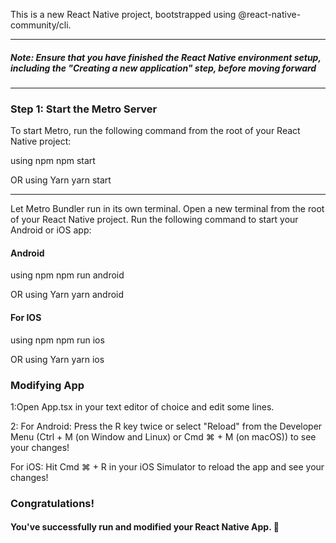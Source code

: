 <p>This is a new React Native project, bootstrapped using @react-native-community/cli.</p>
<hr>
<h5>Note: Ensure that you have finished the React Native environment setup, including the "Creating a new application" step, before moving forward</h5>
<hr>
<h3>Step 1: Start the Metro Server</h3>
<p>To start Metro, run the following command from the root of your React Native project:</p>
using npm
npm start

 OR using Yarn
yarn start
<hr>
<p>Let Metro Bundler run in its own terminal. Open a new terminal from the root of your React Native project. Run the following command to start your Android or iOS app:</p>
<h4>Android</h4>
using npm
npm run android

OR using Yarn
yarn android


<h4>For IOS</h4>
using npm
npm run ios

OR using Yarn
yarn ios

<h3>Modifying App</h3>
1:Open App.tsx in your text editor of choice and edit some lines.

2: For Android: Press the R key twice or select "Reload" from the Developer Menu (Ctrl + M (on Window and Linux) or Cmd ⌘ + M (on macOS)) to see your changes!

For iOS: Hit Cmd ⌘ + R in your iOS Simulator to reload the app and see your changes!
<h3>Congratulations! </h3>
<h4>You've successfully run and modified your React Native App. 🥳</h4>
                                                                                                                                                                           
